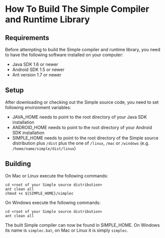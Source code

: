 # How To Build The Simple Compiler and Runtime Library #

## Requirements ##

Before attempting to build the Simple compiler and runtime library, you need to have the following software installed on your computer:

  * Java SDK 1.6 or newer
  * Android SDK 1.5 or newer
  * Ant version 1.7 or newer

## Setup ##

After downloading or checking out the Simple source code, you need to set following environment variables:
  * JAVA\_HOME needs to point to the root directory of your Java SDK installation
  * ANDROID\_HOME needs to point to the root directory of your Android SDK installation
  * SIMPLE\_HOME needs to point to the root directory of the Simple source distribution plus `/dist` plus the one of `/linux`, `/mac` or `/windows` (e.g. `/home/name/simple/dist/linux`)

## Building ##

On Mac or Linux execute the following commands:
```
cd <root of your Simple source distribution>
ant clean all
chmod +x ${SIMPLE_HOME}/simplec
```

On Windows execute the following commands:
```
cd <root of your Simple source distribution>
ant clean all
```

The built Simple compiler can now be found in SIMPLE\_HOME. On Windows its name is `simplec.bat`, on Mac or Linux it is simply `simplec`.